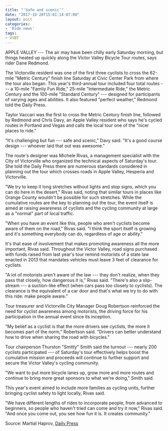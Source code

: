 ```yaml
---
title: "'Safe and scenic'"
date: "2017-10-28T15:01:14-07:00"
layout: post
categories:
- 'Ride news'
tags:
- VVBT
---
```


APPLE VALLEY --- The air may have been chilly early Saturday morning, but things heated up quickly along the Victor Valley Bicycle Tour routes, says rider Dane Redmond.

The Victorville resident was one of the first three cyclists to cross the 62-mile "Metric Century" finish line Saturday at Civic Center Park from where the tour also began. This year's third-annual tour included four total routes --- a 10-mile "Family Fun Ride," 25-mile "Intermediate Ride," the Metric Century and the 100-mile "Standard Century" --- designed for participants of varying ages and abilities. It also featured "perfect weather," Redmond told the Daily Press.

Taylor Vaccari was the first to cross the Metric Century finish line, followed by Redmond and Chris Davy, an Apple Valley resident who says he's cycled routes in Portland and Vegas and calls the local tour one of the "nicer places to ride."

"It's challenging but fun --- safe and scenic," Davy said. "It's a good course design --- whoever laid that out was awesome."

The route's designer was Michele Rivas, a management specialist with the City of Victorville who organized the technical aspects of Saturday's tour. She told the Daily Press there are numerous standards considered in planning out the tour which crosses roads in Apple Valley, Hesperia and Victorville.

"We try to keep it long stretches without lights and stop signs, which you can do here in the desert," Rivas said, noting that similar tours in places like Orange County wouldn't be possible for such stretches. While the cumulative routes are the key to planning out the tour, the event itself is aimed at raising awareness of cyclists and the cycling community at large as a "normal" part of local traffic.

"When you have an event like this, people who aren't cyclists become aware of them on the road," Rivas said. "I think the sport itself is growing and it's something everybody can do, regardless of age or ability."

It's that ease of involvement that makes promoting awareness all the more important, Rivas said. Throughout the Victor Valley, road signs purchased with funds raised from last year's tour remind motorists of a state law enacted in 2013 that mandates vehicles must leave 3 feet of clearance for cyclists.

"A lot of motorists aren't aware of the law --- they don't realize, when they pass that closely, how dangerous it is," Rivas said. "There's also a slip-stream --- a suction-like effect (when cars pass too closely to cyclists). The clearance is the equivalent of a car door and that's what we try to do with this ride: make people aware."

Tour treasurer and Victorville City Manager Doug Robertson reinforced the need for cyclist awareness among motorists, the driving force for his participation in the annual event since its inception.

"My belief as a cyclist is that the more drivers see cyclists, the more it becomes part of the norm," Robertson said. "Drivers can better understand how to drive when sharing the road with bicycles."

Tour chairperson Thurston "Smitty" Smith said the turnout --- nearly 200 cyclists participated --- of Saturday's tour effectively helps boost the cumulative mission and proceeds will continue to further support and secure the Victor Valley's cycling community.

"We want to put more bicycle lanes up, grow more and more routes and continue to bring more great sponsors to what we're doing," Smith said.

This year's event aimed to include more families as cycling units, further bringing cyclist safety to light locally, Rivas said.

"We have different lengths of rides to incorporate people, from advanced to beginners, so people who haven't tried can come and try it now," Rivas said. "And once you come out, you see how fun it is. It creates community."

Source: Martial Haprov, [Daily Press](https://www.vvdailypress.com)

